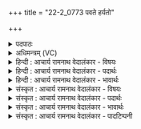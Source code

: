 +++
title = "22-2_0773 पवते हर्यतो"

+++
<details><summary>पदपाठः</summary>

प꣡व꣢꣯ते। ह꣣र्य꣢तः। ह꣡रिः꣢꣯। अ꣡त्ति꣢꣯। ह्व꣡रा꣢꣯ꣳसि। र꣡ꣳह्या꣢꣯। अ꣣भि꣢। अ꣣र्ष। स्तोतृ꣡भ्यः꣢। वी꣣र꣡व꣢त्। य꣡शः꣢꣯। ७७३।
</details>

<details><summary>अधिमन्त्रम् (VC)</summary>

- पवमानः सोमः
- अग्निश्चाक्षुषः
- उष्णिक्
- ऋषभः
</details>

<details><summary>हिन्दी : आचार्य रामनाथ वेदालंकार - विषयः</summary>

द्वितीय ऋचा की व्याख्या पूर्वार्चिक में क्रमाङ्क ५७६ पर मनुष्य के उत्साह-कर्म के विषय में की गयी थी। यहाँ परमात्मा के विषय में वर्णन है।
</details>

<details><summary>हिन्दी : आचार्य रामनाथ वेदालंकार - पदार्थः</summary>

पदार्थान्वयभाषाः -  (हर्यतः)चाहने योग्य, (हरिः)अज्ञान,पाप आदि का हर्ता जगदीश्वर(रंह्या)वेग के साथ(ह्वरांसि)अति कुटिलताओं को पार कराकर(पवते)उपासकों को पवित्र करता है। हे जगदीश्वर!आप(स्तोतृभ्यः)स्तुति करनेवाले उपासकों के लिए(वीरवत्)वीर भावों से युक्त(यशः)कीर्ति(अभ्यर्ष)प्राप्त कराओ ॥२॥
</details>

<details><summary>हिन्दी : आचार्य रामनाथ वेदालंकार - भावार्थः</summary>

भावार्थभाषाः -  परमात्मा के उपासक जन दुर्गुण,दुर्व्यसन,दुःख,पाप,कुटिलता आदियों से छूटकर वीर्य तथा उत्साह से युक्त होकर जीवन बिताते हैं ॥२॥
</details>

<details><summary>संस्कृत : आचार्य रामनाथ वेदालंकार - विषयः</summary>

द्वितीया ऋक् पूर्वार्चिके ५७६ क्रमाङ्के मनुष्योत्साहकर्मविषये व्याख्याता। अत्र परमात्मविषये वर्ण्यते।
</details>

<details><summary>संस्कृत : आचार्य रामनाथ वेदालंकार - पदार्थः</summary>

पदार्थान्वयभाषाः -  (हर्यतः)कमनीयः(हरिः)अज्ञानपापादीनां हर्ता जगदीश्वरः(रंह्या)वेगेन(ह्वरांसि अति)कौटिल्यानि अतिगमय्य।[ह्वृ कौटिल्ये,सर्वधातुभ्योऽसुन् उ० ४।१९०।] (पवते)उपासकान् पुनाति। हे जगदीश्वर!त्वम्(स्तोतृभ्यः)स्तुतिपरायणेभ्यः उपासकेभ्यः(वीरवत्)वीरभावोपेतम्(यशः)कीर्तिम्(अभ्यर्ष)प्रापय ॥२॥
</details>

<details><summary>संस्कृत : आचार्य रामनाथ वेदालंकार - भावार्थः</summary>

भावार्थभाषाः -  परमात्मोपासका जना दुर्गुणदुर्व्यसनदुःखपापकौटिल्यादिभ्यो मुक्ता वीर्योत्साहयुक्ताः सन्तः पवित्रं जीवनं यापयन्ति ॥२॥
</details>

<details><summary>संस्कृत : आचार्य रामनाथ वेदालंकार - पादटिप्पनी</summary>

टिप्पणी:   २.ऋ० ९।१०६।१३,अ॒भ्यर्ष॑न्त्स्तो॒तृभ्यो॑ इति पाठः। साम० ५७६।
</details>